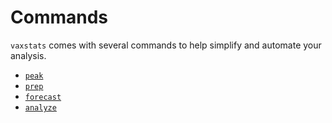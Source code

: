 # Commands

`vaxstats` comes with several commands to help simplify and automate your analysis.

-   [`peak`](./peak)
-   [`prep`](./prep)
-   [`forecast`](./forecast)
-   [`analyze`](./analyze)
